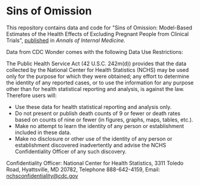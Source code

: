 # Sins of Omission

This repository contains data and code for "Sins of Omission: Model-Based Estimates of the Health Effects of Excluding Pregnant People from Clinical Trials", [published](https://doi.org/10.7326/ANNALS-24-00689) in *Annals of Internal Medicine.*

Data from CDC Wonder comes with the following Data Use Restrictions:

The Public Health Service Act (42 U.S.C. 242m(d)) provides that the data collected by the National Center for Health Statistics (NCHS) may be used only for the purpose for which they were obtained; any effort to determine the identity of any reported cases, or to use the information for any purpose other than for health statistical reporting and analysis, is against the law. Therefore users will:

- Use these data for health statistical reporting and analysis only.
- Do not present or publish death counts of 9 or fewer or death rates based on counts of nine or fewer (in figures, graphs, maps, tables, etc.).
- Make no attempt to learn the identity of any person or establishment included in these data.
- Make no disclosure or other use of the identity of any person or establishment discovered inadvertently and advise the NCHS Confidentiality Officer of any such discovery.

Confidentiality Officer:
National Center for Health Statistics,
3311 Toledo Road,
Hyattsville, MD 20782,
Telephone 888-642-4159,
Email: nchsconfidentiality@cdc.gov
